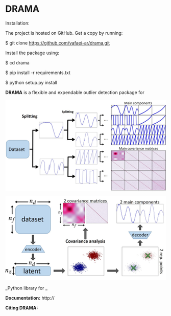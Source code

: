 DRAMA
=======

Installation:

The project is hosted on GitHub. Get a copy by running:

$ git clone https://github.com/vafaei-ar/drama.git

Install the package using:

$ cd drama

$ pip install -r requirements.txt 

$ python setup.py install

**DRAMA** is a flexible and expendable outlier detection package for 


<p align="center">
  <img src="./images/pipeline.jpg" width="800"/>
</p>


<p align="center">
  <img src="./images/splitting.jpg" width="700"/>
</p>


_Python library for _


**Documentation:** http://

**Citing DRAMA:** 

